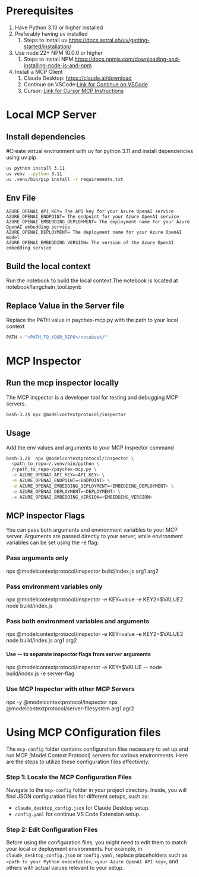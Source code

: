 # Prerequisites

1. Have Python 3.10 or higher installed
1. Preferably having uv installed
    1. Steps to install uv https://docs.astral.sh/uv/getting-started/installation/
1. Use node 22+ NPM 10.0.0 or higher
    1. Steps to install NPM https://docs.npmjs.com/downloading-and-installing-node-js-and-npm
 1. Install a MCP Client
    1. Claude Desktop: https://claude.ai/download
    1. Continue on VSCode:[Link for Continue on VSCode](https://marketplace.visualstudio.com/items?itemName=Continue.continue)
    1. Cursor: [Link for Cursor MCP Instructions](https://docs.cursor.com/context/model-context-protocol)





# Local MCP Server

## Install dependencies
#Create virtual environment with uv for python 3.11 and install dependencies using uv pip

```sh
uv python install 3.11
uv venv --python 3.11
uv .venv/bin/pip install -r requirements.txt
```

## Env File
 
```properties
AZURE_OPENAI_API_KEY= The API key for your Azure OpenAI service
AZURE_OPENAI_ENDPOINT= The endpoint for your Azure OpenAI service
AZURE_OPENAI_EMBEDDING_DEPLOYMENT= The deployment name for your Azure OpenAI embedding service
AZURE_OPENAI_DEPLOYMENT= The deployment name for your Azure OpenAI model
AZURE_OPENAI_EMBEDDING_VERSION= The version of the Azure OpenAI embedding service
``` 

## Build the local context
Run the notebook to build the local context.The notebook is located at notebook/langchain_tool.ipynb

## Replace Value in the Server file
Replace the PATH value in paychex-mcp.py with the path to your local context

```python
PATH = "<PATH_TO_YOUR_REPO>/notebook/"
```

# MCP Inspector

## Run the mcp inspector locally
The MCP inspector is a developer tool for testing and debugging MCP servers.
```sh
bash-3.2$ npx @modelcontextprotocol/inspector
```

## Usage
Add the env values and arguments to your MCP Inspector command

```bash
bash-3.2$  npx @modelcontextprotocol/inspector \
  <path_to_repo>/.venv/bin/python \
  /<path_to_repo>/paychex-mcp.py \
  -e AZURE_OPENAI_API_KEY=<API_KEY> \
  -e AZURE_OPENAI_ENDPOINT=<ENDPOINT> \
  -e AZURE_OPENAI_EMBEDDING_DEPLOYMENT=<EMBEDDING_DEPLOYMENT> \
  -e AZURE_OPENAI_DEPLOYMENT=<DEPLOYMENT> \
  -e AZURE_OPENAI_EMBEDDING_VERSION=<EMBEDDING_VERSION>
```

## MCP Inspector Flags

You can pass both arguments and environment variables to your MCP server. Arguments are passed directly to your server, while environment variables can be set using the -e flag:

### Pass arguments only
npx @modelcontextprotocol/inspector build/index.js arg1 arg2

### Pass environment variables only
npx @modelcontextprotocol/inspector -e KEY=value -e KEY2=$VALUE2 node build/index.js

### Pass both environment variables and arguments
npx @modelcontextprotocol/inspector -e KEY=value -e KEY2=$VALUE2 node build/index.js arg1 arg2

#### Use -- to separate inspector flags from server arguments
npx @modelcontextprotocol/inspector -e KEY=$VALUE -- node build/index.js -e server-flag

### Use MCP Inspector with other MCP Servers
 npx -y @modelcontextprotocol/inspector npx  @modelcontextprotocol/server-filesystem arg1 agr2

# Using MCP COnfiguration files 
 

The `mcp-config` folder contains configuration files necessary to set up and run MCP (Model Context Protocol) servers for various environments. Here are the steps to utilize these configuration files effectively:

### Step 1: Locate the MCP Configuration Files

Navigate to the `mcp-config` folder in your project directory. Inside, you will find JSON configuration files for different setups, such as:

- `claude_desktop_config.json` for Claude Desktop setup.
- `config.yaml` for continue VS Code Extension setup.

### Step 2: Edit Configuration Files

Before using the configuration files, you might need to edit them to match your local or deployment environments. For example, in `claude_desktop_config.json` or `config.yaml`, replace placeholders such as `<path to your Python executable>`, `<your Azure OpenAI API key>`, and others with actual values relevant to your setup.
 